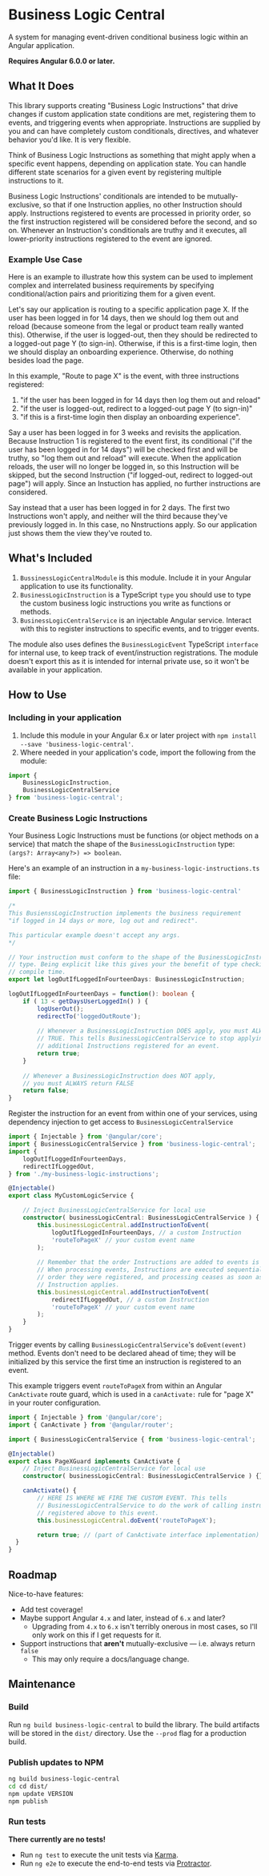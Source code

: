 # Business Logic Central

A system for managing event-driven conditional business logic within an Angular application.

**Requires Angular 6.0.0 or later.**

## What It Does ##

This library supports creating "Business Logic Instructions" that drive changes if custom application state conditions are met, registering them to events, and triggering events when appropriate. Instructions are supplied by you and can have completely custom conditionals, directives, and whatever behavior you'd like. It is very flexible. 

Think of Business Logic Instructions as something that might apply when a specific event happens, depending on application state. You can handle different state scenarios for a given event by registering multiple instructions to it.

Business Logic Instructions' conditionals are intended to be mutually-exclusive, so that if one Instruction applies, no other Instruction should apply. Instructions registered to events are processed in priority order, so the first instruction registered will be considered before the second, and so on. Whenever an Instruction's conditionals are truthy and it executes, all lower-priority instructions registered to the event are ignored.

### Example Use Case ###

Here is an example to illustrate how this system can be used to implement complex and interrelated business requirements by specifying conditional/action pairs and prioritizing them for a given event.

Let's say our application is routing to a specific application page X. If the user has been logged in for 14 days, then we should log them out and reload (because someone from the legal or product team really wanted this). Otherwise, if the user is logged-out, then they should be redirected to a logged-out page Y (to sign-in). Otherwise, if this is a first-time login, then we should display an onboarding experience. Otherwise, do nothing besides load the page. 

In this example, "Route to page X" is the event, with three instructions registered: 

1. "if the user has been logged in for 14 days then log them out and reload"
2. "if the user is logged-out, redirect to a logged-out page Y (to sign-in)"
3. "if this is a first-time login then display an onboarding experience". 

Say a user has been logged in for 3 weeks and revisits the application. Because Instruction 1 is registered to the event first, its conditional ("if the user has been logged in for 14 days") will be checked first and will be truthy, so "log them out and reload" will execute. When the application reloads, the user will no longer be logged in, so this Instruction will be skipped, but the second Instruction ("if logged-out, redirect to logged-out page") will apply. Since an Instuction has applied, no further instructions are considered.

Say instead that a user has been logged in for 2 days. The first two Instructions won't apply, and neither will the third because they've previously logged in. In this case, no Nnstructions apply. So our application just shows them the view they've routed to.

## What's Included ##

1. `BussinessLogicCentralModule` is this module. Include it in your Angular application to use its functionality.
2. `BusinessLogicInstruction` is a TypeScript `type` you should use to type the custom business logic instructions you write as functions or methods.
3. `BusinessLogicCentralService` is an injectable Angular service. Interact with this to register instructions to specific events, and to trigger events.

The module also uses defines the `BusinessLogicEvent` TypeScript `interface` for internal use, to keep track of event/instruction registrations. The module doesn't export this as it is intended for internal private use, so it won't be available in your application.

## How to Use ##

### Including in your application ###

1. Include this module in your Angular 6.x or later project with `npm install --save 'business-logic-central'`.
2. Where needed in your application's code, import the following from the module:

```typescript
import {
	BusinessLogicInstruction,
	BusinessLogicCentralService
} from 'business-logic-central';
```

### Create Business Logic Instructions ###

Your Business Logic Instructions must be functions (or object methods on a service) that match the shape of the `BusinessLogicInstruction` type: `(args?: Array<any?>) => boolean`. 

Here's an example of an instruction in a `my-business-logic-instructions.ts` file:

```typescript
import { BusinessLogicInstruction } from 'business-logic-central'

/*
This BusienssLogicInstruction implements the business requirement
"if logged in 14 days or more, log out and redirect". 

This particular example doesn't accept any args.
*/

// Your instruction must conform to the shape of the BusinessLogicInstruction 
// type. Being explicit like this gives your the benefit of type checking at 
// compile time.
export let logOutIfLoggedInFourteenDays: BusinessLogicInstruction;

logOutIfLoggedInFourteenDays = function(): boolean {	
	if ( 13 < getDaysUserLoggedIn() ) {
		logUserOut();
		redirectTo('loggedOutRoute');
		
		// Whenever a BusinessLogicInstruction DOES apply, you must ALWAYS return
		// TRUE. This tells BusinessLogicCentralService to stop applying any
		// additional Instructions registered for an event.
		return true;
	}
	
	// Whenever a BusinessLogicInstruction does NOT apply,
	// you must ALWAYS return FALSE
	return false;
}

```
Register the instruction for an event from within one of your services, using dependency injection to get access to `BusinessLogicCentralService`

```typescript
import { Injectable } from '@angular/core';
import { BusinessLogicCentralService } from 'business-logic-central';
import {
	logOutIfLoggedInFourteenDays,
	redirectIfLoggedOut,
} from './my-business-logic-instructions';

@Injectable()
export class MyCustomLogicService {

	// Inject BusinessLogicCentralService for local use
	constructor( businessLogicCentral: BusinessLogicCentralService ) {
		this.businessLogicCentral.addInstructionToEvent(
			logOutIfLoggedInFourteenDays, // a custom Instruction
			'routeToPageX' // your custom event name
		);
		
		// Remember that the order Instructions are added to events is important!
		// When processing events, Instructions are executed sequentially in the
		// order they were registered, and processing ceases as soon as an
		// Instruction applies.
		this.businessLogicCentral.addInstructionToEvent(
			redirectIfLoggedOut, // a custom Instruction
			'routeToPageX' // your custom event name
		);		
	}
}
```

Trigger events by calling `BusinessLogicCentralService`'s `doEvent(event)` method. Events don't need to be declared ahead of time; they will be initialized by this service the first time an instruction is registered to an event.

This example triggers event `routeToPageX` from within an Angular `CanActivate` route guard, which is used in a `canActivate:` rule for "page X" in your router configuration.

```typescript
import { Injectable } from '@angular/core';
import { CanActivate } from '@angular/router';

import { BusinessLogicCentralService { from 'business-logic-central';

@Injectable()
export class PageXGuard implements CanActivate {
	// Inject BusinessLogicCentralService for local use
	constructor( businessLogicCentral: BusinessLogicCentralService ) {}

	canActivate() {
		// HERE IS WHERE WE FIRE THE CUSTOM EVENT. This tells
		// BusinessLogicCentralService to do the work of calling instructions you've
		// registered above to this event.
		this.businessLogicCentral.doEvent('routeToPageX');

		return true; // (part of CanActivate interface implementation)
  }
}

```

## Roadmap ##

Nice-to-have features:

- Add test coverage!
- Maybe support Angular `4.x` and later, instead of `6.x` and later?
	- Upgrading from `4.x` to `6.x` isn't terribly onerous in most cases, so I'll only work on this if I get requests for it.
- Support instructions that **aren't** mutually-exclusive — i.e. always return `false`
	-  This may only require a docs/language change.

## Maintenance ##

### Build ###

Run `ng build business-logic-central` to build the library. The build artifacts will be stored in the `dist/` directory. Use the `--prod` flag for a production build.

### Publish updates to NPM ###

```bash
ng build business-logic-central
cd cd dist/
npm update VERSION
npm publish
```

### Run tests ###

**There currently are no tests!**

- Run `ng test` to execute the unit tests via [Karma](https://karma-runner.github.io).
- Run `ng e2e` to execute the end-to-end tests via [Protractor](http://www.protractortest.org/).
